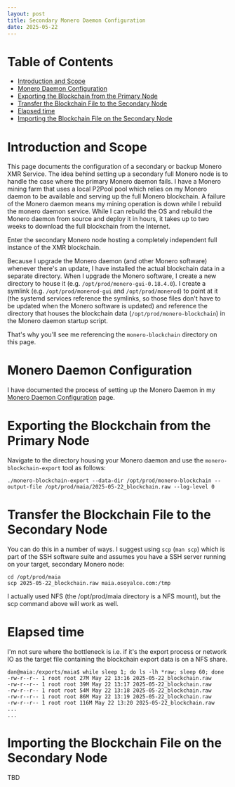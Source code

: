 ```yaml
---
layout: post
title: Secondary Monero Daemon Configuration 
date: 2025-05-22
---
```

# Table of Contents

* [Introduction and Scope](#introduction-andscope)
* [Monero Daemon Configuration](#monero-daemon-configuration)
* [Exporting the Blockchain from the Primary Node](#exporting-the-blockchain-from-the-primary-node)
* [Transfer the Blockchain File to the Secondary Node](#transfer-the-blockchain-file-to-the-secondary-node)
* [Elapsed time](#elapsed-time)
* [Importing the Blockchain File on the Secondary Node](#importing-the-blockchain-file-on-the-secondary-node)

# Introduction and Scope

This page documents the configuration of a secondary or backup Monero XMR Service. The idea behind setting up a secondary full Monero node is to handle the case where the primary Monero daemon fails. I have a Monero mining farm that uses a local P2Pool pool which relies on my Monero daemon to be available and serving up the full Monero blockchain. A failure of the Monero daemon means my mining operation is down while I rebuild the monero daemon service. While I can rebuild the OS and rebuild the Monero daemon from source and deploy it in hours, it takes up to two weeks to download the full blockchain from the Internet.

Enter the secondary Monero node hosting a completely independent full instance of the XMR blockchain. 

Because I upgrade the Monero daemon (and other Monero software) whenever there's an update, I have installed the actual blockchain data in a separate directory. When I upgrade the Monero software, I create a new directory to house it (e.g. `/opt/prod/monero-gui-0.18.4.0`). I create a symlink (e.g. `/opt/prod/monerod-gui` and `/opt/prod/monerod`) to point at it (the systemd services reference the symlinks, so those files don't have to be updated when the Monero software is updated) and reference the directory that houses the blockchain data (`/opt/prod/monero-blockchain`) in the Monero daemon startup script.

That's why you'll see me referencing the `monero-blockchain` directory on this page.

# Monero Daemon Configuration

I have documented the process of setting up the Monero Daemon in my [Monero Daemon Configuration](/pages/Monero-Daemon-Configuration.html) page.

# Exporting the Blockchain from the Primary Node

Navigate to the directory housing your Monero daemon and use the `monero-blockchain-export` tool as follows:

```
./monero-blockchain-export --data-dir /opt/prod/monero-blockchain --output-file /opt/prod/maia/2025-05-22_blockchain.raw --log-level 0
```

# Transfer the Blockchain File to the Secondary Node

You can do this in a number of ways. I suggest using `scp` (`man scp`) which is part of the SSH software suite and assumes you have a SSH server running on your target, secondary Monero node:

```
cd /opt/prod/maia
scp 2025-05-22_blockchain.raw maia.osoyalce.com:/tmp
```

I actually used NFS (the /opt/prod/maia directory is a NFS mount), but the scp command above will work as well.

# Elapsed time

I'm not sure where the bottleneck is i.e. if it's the export process or network IO as the target file containing the blockchain export data is on a NFS share. 

```
dan@maia:/exports/maia$ while sleep 1; do ls -lh *raw; sleep 60; done
-rw-r--r-- 1 root root 27M May 22 13:16 2025-05-22_blockchain.raw
-rw-r--r-- 1 root root 39M May 22 13:17 2025-05-22_blockchain.raw
-rw-r--r-- 1 root root 54M May 22 13:18 2025-05-22_blockchain.raw
-rw-r--r-- 1 root root 86M May 22 13:19 2025-05-22_blockchain.raw
-rw-r--r-- 1 root root 116M May 22 13:20 2025-05-22_blockchain.raw
...
...
```

# Importing the Blockchain File on the Secondary Node

TBD

